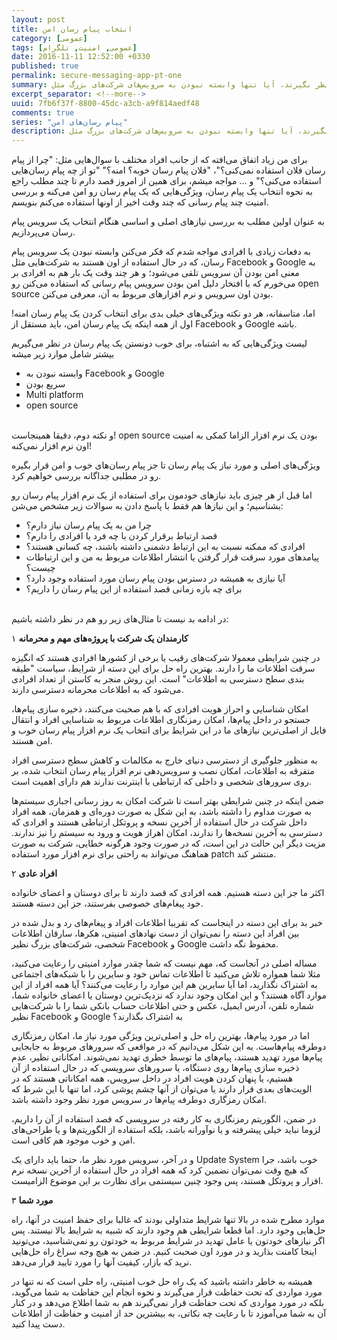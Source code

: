 ```yaml
---
layout: post
title: انتخاب پیام رسان امن
category: [عمومی]
tags: [عمومی, امنیت, تلگرام]
date: 2016-11-11 12:52:00 +0330
published: true
permalink: secure-messaging-app-pt-one
summary: انتخاب یک پیام رسان امن و مناسب همیشه برای عده‌ای جز دغدغه‌هاست و معمولا افراد نمی‌دانند که برای انتخاب این سرویس چه مواردی را باید در نظر بگیرند، آیا تنها وابسته نبودن به سرویس‌های شرکت‌های بزرگ مثل Facebook و Google کافی است؟ آیا opensource بودن نرم افزاری که قصد استفاده از آن را داریم متضمن امنیت آن سرویس خواهد شد؟ در این مجموعه قصد داریم تا با هم بررسی کنیم که چگونه می‌توانیم یک سرویس پیام رسان خوب و امن و مناسب برای نیازهای خودمان را پیدا کنیم؟
excerpt_separator: <!--more--> 
uuid: 7fb6f37f-8800-45dc-a3cb-a9f814aedf48
comments: true
series: "پیام رسان‌های امن"
description: انتخاب یک پیام رسان امن و مناسب همیشه برای عده‌ای جز دغدغه‌هاست و معمولا افراد نمی‌دانند که برای انتخاب این سرویس چه مواردی را باید در نظر بگیرند، آیا تنها وابسته نبودن به سرویس‌های شرکت‌های بزرگ مثل Facebook و Google کافی است؟ آیا opensource بودن نرم افزاری که قصد استفاده از آن را داریم متضمن امنیت آن سرویس خواهد شد؟ در این مجموعه قصد داریم تا با هم بررسی کنیم که چگونه می‌توانیم یک سرویس پیام رسان خوب و امن و مناسب برای نیازهای خودمان را پیدا کنیم؟
---
```

برای من زیاد اتفاق می‌افته که از جانب افراد مختلف با سوال‌هایی مثل: &quot;چرا از پیام رسان فلان استفاده نمی‌کنی؟&quot;، &quot;فلان پیام رسان خوبه؟ امنه؟&quot; &quot;تو از چه پیام رسان‌هایی استفاده می‌کنی؟&quot; و ... مواجه میشم، برای همین از امروز قصد دارم تا چند مطلب راجع به نحوه انتخاب یک پیام رسان، ویژگی‌هایی که یک پیام رسان رو امن می‌کنه و بررسی امنیت چند پیام رسانی که چند وقت اخیر از اونها استفاده می‌کنم بنویسم.

به عنوان اولین مطلب به بررسی نیازهای اصلی و اساسی هنگام انتخاب یک سرویس پیام رسان می‌پردازیم.

به دفعات زیادی با افرادی مواجه شدم که فکر می‌کنن وابسته نبودن یک سرویس پیام رسان، که در حال استفاده از اون هستند به شرکت‌هایی مثل Facebook و Google به معنی امن بودن آن سرویس تلقی می‌شود؛ و هر چند وقت یک بار هم به افرادی بر می‌خورم که با افتخار دلیل امن بودن سرویس پیام رسانی که استفاده می‌کنن رو open source بودن اون سرویس و نرم افزارهای مربوط به آن، معرفی می‌کنن.

اما، متاسفانه، هر دو نکته ویژگی‌های خیلی بدی برای انتخاب کردن یک پیام رسان امنه! <span class="font-color-white">اول از همه اینکه یک پیام رسان امن، <span class="highlight-text">باید</span> مستقل از Facebook و Google باشه.</span>

لیست ویژگی‌هایی که به اشتباه، برای خوب دونستن یک پیام رسان در نظر می‌گیریم بیشتر شامل موارد زیر میشه
<ul class="top-level-list list-style-type-disc">
<li class="sub-level-list-right list-style-type-circle">وابسته نبودن به Facebook و Google</li>
<li class="sub-level-list-right list-style-type-circle">سریع بودن</li>
<li class="sub-level-list-right list-style-type-circle">Multi platform</li>
<li class="sub-level-list-right list-style-type-circle">open source</li>
</ul>
<br>
و نکته دوم، دقیقا همینجاست! <span class="font-color-white">open source بودن یک نرم افزار الزاما کمکی به امنیت اون نرم افزار <span class="highlight-text">نمی‌کنه</span>!</span>

ویژگی‌های اصلی و مورد نیاز یک پیام رسان تا جز پیام رسان‌های خوب و امن قرار بگیره رو در مطلبی جداگانه بررسی خواهیم کرد.

اما قبل از هر چیزی باید نیازهای خودمون برای استفاده از یک نرم افزار پیام رسان رو بشناسیم؛ و این نیازها هم فقط با پاسخ دادن به سوالات زیر مشخص می‌شن:
<ul class="top-level-list list-style-type-disc">
<li class="sub-level-list-right list-style-type-circle">چرا من به یک پیام رسان نیاز دارم؟</li>
<li class="sub-level-list-right list-style-type-circle">قصد ارتباط برقرار کردن با چه فرد یا افرادی را دارم؟</li>
<li class="sub-level-list-right list-style-type-circle">افرادی که ممکنه نسبت به این ارتباط دشمنی داشته باشند، چه کسانی هستند؟</li>
<li class="sub-level-list-right list-style-type-circle">پیامدهای مورد سرقت قرار گرفتن یا انتشار اطلاعات مربوط به من و این ارتباطات چیست؟</li>
<li class="sub-level-list-right list-style-type-circle">آیا نیازی به همیشه در دسترس بودن پیام رسان مورد استفاده وجود دارد؟</li>
<li class="sub-level-list-right list-style-type-circle">برای چه بازه زمانی قصد استفاده از این پیام رسان را داریم؟</li>
</ul>
<br>
در ادامه بد نیست تا مثال‌های زیر رو هم در نظر داشته باشیم:

<span class="number-box">۱</span>
<b>کارمندان یک شرکت با پروژه‌های مهم و محرمانه</b>

در چنین شرایطی معمولا شرکت‌های رقیب یا برخی از کشورها افرادی هستند که انگیزه سرقت اطلاعات ما را دارند. بهترین راه حل برای این دسته از شرایط، سیاست &quot;طیقه بندی سطح دسترسی به اطلاعات&quot; است. این روش منجر به کاستن از تعداد افرادی می‌شود که به اطلاعات محرمانه دسترسی دارند.

امکان شناسایی و احراز هویت افرادی که با هم صحبت می‌کنند، ذخیره سازی پیام‌ها، جستجو در داخل پیام‌ها، امکان رمزنگاری اطلاعات مربوط به شناسایی افراد و انتقال فایل از اصلی‌ترین نیازهای ما در این شرایط برای انتخاب یک نرم افزار پیام رسان خوب و امن هستند.

به منظور جلوگیری از دسترسی دنیای خارج به مکالمات و کاهش سطح دسترسی افراد متفرقه به اطلاعات، امکان نصب و سرویس‌دهی نرم افزار پیام رسان انتخاب شده، بر روی سرورهای شخصی و داخلی که ارتباطی با اینترنت ندارند هم دارای اهمیت است.

ضمن اینکه در چنین شرایطی بهتر است تا شرکت امکان به روز رسانی اجباری سیستم‌ها به صورت مداوم را داشته باشد، به این شکل به صورت دوره‌ای و همزمان، همه افراد داخل شرکت در حال استفاده از آخرین نسخه و پروتکل ارتباطی هستند و افرادی که دسترسی به آخرین نسخه‌ها را ندارند، امکان اهراز هویت و ورود به سیستم را نیز ندارند. مزیت دیگر این حالت در این است، که در صورت وجود هرگونه خطایی، شرکت به صورت هماهنگ می‌تواند به راحتی برای نرم افزار مورد استفاده patch منتشر کند.

<span class="number-box">۲</span>
<b>افراد عادی</b>

اکثر ما جز این دسته هستیم. همه افرادی که قصد دارند تا برای دوستان و اعضای خانواده خود پیغام‌های خصوصی بفرستند، جز این دسته هستند.

خبر بد برای این دسته در اینجاست که تقریبا اطلاعات افراد و پیغام‌های رد و بدل شده در بین افراد این دسته را نمی‌توان از دست نهادهای امنیتی، هکرها، سارقان اطلاعات شخصی، شرکت‌های بزرگ نظیر Facebook و Google محفوظ نگه داشت.

مساله اصلی در آنجاست که، مهم نیست که شما چقدر موارد امنیتی را رعایت می‌کنید، مثلا شما همواره تلاش می‌کنید تا اطلاعات تماس خود و سایرین را با شبکه‌های اجتماعی به اشتراک نگذارید، اما آیا سایرین هم این موارد را رعایت می‌کنند؟ آیا همه افراد از این موارد آگاه هستند؟ و این امکان وجود ندارد که نزدیک‌ترین دوستان یا اعضای خانواده شما، شماره تلفن، آدرس ایمیل، عکس و حتی اطلاعات حساب بانکی شما را با شرکت‌هایی نظیر Facebook و Google به اشتراک بگذارند؟

اما در مورد پیام‌ها، بهترین راه حل و اصلی‌ترین ویژگی مورد نیاز ما، امکان <span class="font-color-white">رمزنگاری دوطرفه</span> پیام‌هاست. به این شکل می‌دانیم که در مواقعی که سرورهای مربوط به جابجایی پیام‌ها مورد تهدید هستند، پیام‌های ما توسط خطری تهدید نمی‌شوند.
امکاناتی نظیر، عدم ذخیره سازی پیام‌ها روی دستگاه، یا سرورهای سرویسی که در حال استفاده از آن هستیم، یا پنهان کردن هویت افراد در داخل سرویس، همه امکاناتی هستند که در الویت‌های بعدی قرار دارند یا می‌توان از آنها چشم پوشی کرد، اما تنها با این شرط که امکان رمزگاری دوطرفه پیام‌ها در سرویس مورد نظر وجود داشته باشد.

در ضمن، الگوریتم رمزنگاری به کار رفته در سرویسی که قصد استفاده از آن را داریم، لزوما نباید خیلی پیشرفته و یا نوآورانه باشد، بلکه استفاده از الگوریتم‌ها و یا طراحی‌های امن و خوب موجود هم کافی است.

و در آخر، سرویس مورد نظر ما، حتما باید دارای یک <span class="font-color-white">Update System</span> خوب باشد، جرا که هیچ وقت نمی‌توان نضمین کرد که همه افراد در حال استفاده از آخرین نسخه نرم افزار و پروتکل هستند، پس وجود چنین سیستمی برای نظارت بر این موضوع الزامیست.

<span class="number-box">۳</span>
<b>مورد شما</b>

موارد مطرح شده در بالا تنها شرایط متداولی بودند که غالبا برای حفظ امنیت در آنها، راه حل‌هایی وجود دارد. اما قطعا شرایطی هم وجود دارند که شبیه به شرایط بالا نیستند. پس اگر نیازهای خودتون یا عامل تهدید در شرایط مربوط به خودتون رو نمی‌شناسید، می‌تونید اینجا کامنت بذارید و در مورد اون صحبت کنیم. در ضمن به هیچ وجه سراغ راه حل‌هایی نرید که بازار، کیفیت آنها را مورد تایید قرار می‌دهد.

همیشه به خاطر داشته باشید که یک راه حل خوب امنیتی، راه حلی است که نه تنها در مورد مواردی که تحت حفاظت قرار می‌گیرند و نحوه انجام این حفاظت به شما می‌گوید، بلکه در مورد مواردی که تحت حفاظت قرار نمی‌گیرند هم به شما اطلاع می‌دهد و در کنار آن به شما می‌آموزد تا با رعایت چه نکاتی، به بیشترین حد از امنیت و حفاظت از اطلاعات دست پیدا کنید.
